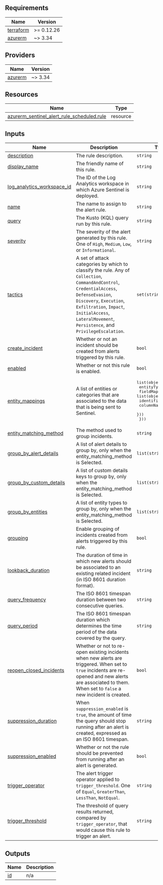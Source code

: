 <!-- BEGIN_TF_DOCS -->
## Requirements

| Name | Version |
|------|---------|
| <a name="requirement_terraform"></a> [terraform](#requirement\_terraform) | >= 0.12.26 |
| <a name="requirement_azurerm"></a> [azurerm](#requirement\_azurerm) | ~> 3.34 |

## Providers

| Name | Version |
|------|---------|
| <a name="provider_azurerm"></a> [azurerm](#provider\_azurerm) | ~> 3.34 |

## Resources

| Name | Type |
|------|------|
| [azurerm_sentinel_alert_rule_scheduled.rule](https://registry.terraform.io/providers/hashicorp/azurerm/latest/docs/resources/sentinel_alert_rule_scheduled) | resource |

## Inputs

| Name | Description | Type | Default | Required |
|------|-------------|------|---------|:--------:|
| <a name="input_description"></a> [description](#input\_description) | The rule description. | `string` | n/a | yes |
| <a name="input_display_name"></a> [display\_name](#input\_display\_name) | The friendly name of this rule. | `string` | n/a | yes |
| <a name="input_log_analytics_workspace_id"></a> [log\_analytics\_workspace\_id](#input\_log\_analytics\_workspace\_id) | The ID of the Log Analytics workspace in which Azure Sentinel is deployed. | `string` | n/a | yes |
| <a name="input_name"></a> [name](#input\_name) | The name to assign to the alert rule. | `string` | n/a | yes |
| <a name="input_query"></a> [query](#input\_query) | The Kusto (KQL) query run by this rule. | `string` | n/a | yes |
| <a name="input_severity"></a> [severity](#input\_severity) | The severity of the alert generated by this rule. One of `High`, `Medium`, `Low`, or `Informational`. | `string` | n/a | yes |
| <a name="input_tactics"></a> [tactics](#input\_tactics) | A set of attack categories by which to classify the rule. Any of `Collection`, `CommandAndControl`, `CredentialAccess`, `DefenseEvasion`, `Discovery`, `Execution`, `Exfiltration`, `Impact`, `InitialAccess`, `LateralMovement`, `Persistence`, and `PrivilegeEscalation`. | `set(string)` | n/a | yes |
| <a name="input_create_incident"></a> [create\_incident](#input\_create\_incident) | Whether or not an incident should be created from alerts triggered by this rule. | `bool` | `false` | no |
| <a name="input_enabled"></a> [enabled](#input\_enabled) | Whether or not this rule is enabled. | `bool` | `true` | no |
| <a name="input_entity_mappings"></a> [entity\_mappings](#input\_entity\_mappings) | A list of entities or categories that are associated to the data that is being sent to Sentinel. | <pre>list(object({<br>    entityType = string<br>    fieldMappings = list(object({<br>      identifier = string<br>      columnName = string<br>    }))<br>  }))</pre> | `[]` | no |
| <a name="input_entity_matching_method"></a> [entity\_matching\_method](#input\_entity\_matching\_method) | The method used to group incidents. | `string` | `"AnyAlert"` | no |
| <a name="input_group_by_alert_details"></a> [group\_by\_alert\_details](#input\_group\_by\_alert\_details) | A list of alert details to group by, only when the entity\_matching\_method is Selected. | `list(string)` | `[]` | no |
| <a name="input_group_by_custom_details"></a> [group\_by\_custom\_details](#input\_group\_by\_custom\_details) | A list of custom details keys to group by, only when the entity\_matching\_method is Selected. | `list(string)` | `[]` | no |
| <a name="input_group_by_entities"></a> [group\_by\_entities](#input\_group\_by\_entities) | A list of entity types to group by, only when the entity\_matching\_method is Selected. | `list(string)` | `[]` | no |
| <a name="input_grouping"></a> [grouping](#input\_grouping) | Enable grouping of incidents created from alerts triggered by this rule. | `bool` | `true` | no |
| <a name="input_lookback_duration"></a> [lookback\_duration](#input\_lookback\_duration) | The duration of time in which new alerts should be associated to an existing related incident (in ISO 8601 duration format). | `string` | `"PT5H"` | no |
| <a name="input_query_frequency"></a> [query\_frequency](#input\_query\_frequency) | The ISO 8601 timespan duration between two consecutive queries. | `string` | `"PT5H"` | no |
| <a name="input_query_period"></a> [query\_period](#input\_query\_period) | The ISO 8601 timespan duration which determines the time period of the data covered by the query. | `string` | `"PT5H"` | no |
| <a name="input_reopen_closed_incidents"></a> [reopen\_closed\_incidents](#input\_reopen\_closed\_incidents) | Whether or not to re-open existing incidents when new alerts are triggered. When set to `true` incidents are re-opened and new alerts are associated to them. When set to `false` a new incident is created. | `bool` | `false` | no |
| <a name="input_suppression_duration"></a> [suppression\_duration](#input\_suppression\_duration) | When `suppression_enabled` is `true`, the amount of time the query should stop running after an alert is created, expressed as an ISO 8601 timespan. | `string` | `"PT5H"` | no |
| <a name="input_suppression_enabled"></a> [suppression\_enabled](#input\_suppression\_enabled) | Whether or not the rule should be prevented from running after an alert is generated. | `bool` | `false` | no |
| <a name="input_trigger_operator"></a> [trigger\_operator](#input\_trigger\_operator) | The alert trigger operator applied to `trigger_threshold`. One of `Equal`, `GreaterThan`, `LessThan`, `NotEqual`. | `string` | `"GreaterThan"` | no |
| <a name="input_trigger_threshold"></a> [trigger\_threshold](#input\_trigger\_threshold) | The threshold of query results returned, compared by `trigger_operator`, that would cause this rule to trigger an alert. | `string` | `"0"` | no |

## Outputs

| Name | Description |
|------|-------------|
| <a name="output_id"></a> [id](#output\_id) | n/a |
<!-- END_TF_DOCS -->
